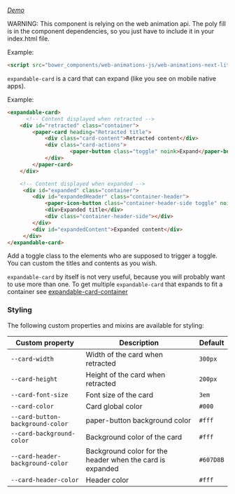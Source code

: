 _[Demo](https://willydouhard.github.io/expandable-card/components/expandable-card/demo)_

WARNING: This component is relying on the web animation api. The poly fill is in the component dependencies, so you just have to include it in your index.html file.

Example:

```html
<script src="bower_components/web-animations-js/web-animations-next-lite.min.js"></script>
```

`expandable-card` is a card that can expand (like you see on mobile native apps).

Example:

```html
<expandable-card>
      <!-- Content displayed when retracted -->
    <div id="retracted" class="container">
	    <paper-card heading="Retracted title">
		    <div class="card-content">Retracted content</div>
		    <div class="card-actions">
				    <paper-button class="toggle" noink>Expand</paper-button>
		    </div>
	    </paper-card>
    </div>

    <!-- Content displayed when expanded -->
     <div id="expanded" class="container">
		<div id="expandedHeader" class="container-header">
			<paper-icon-button class="container-header-side toggle" noink icon="arrow-back"></paper-icon-button>
			<div>Expanded title</div>
			<div class="container-header-side"></div>
		</div>
		<div id="expandedContent">Expanded content</div>
     </div>
</expandable-card>
```

Add a toggle class to the elements who are supposed to trigger a toggle.
You can custom the titles and contents as you wish.

`expandable-card` by itself is not very useful, because you will probably want
to use more than one. To get multiple `expandable-card` that expands to fit a container
see [expandable-card-container](https://github.com/willydouhard/expandable-card-container/)

### Styling
The following custom properties and mixins are available for styling:

| Custom property | Description | Default |
| ----------------|-------------|---------- |
| `--card-width` | Width of the card when retracted | `300px` |
| `--card-height` | Height of the card when retracted | `200px` |
| `--card-font-size` | Font size of the card | `3em` |
| `--card-color` | Card global color | `#000` |
| `--card-button-background-color` | paper-button background color | `#fff` |
| `--card-background-color` | Background color of the card | `#fff` |
| `--card-header-background-color` | Background color for the header when the card is expanded | `#607D8B` |
| `--card-header-color` | Header color | `#fff` |
